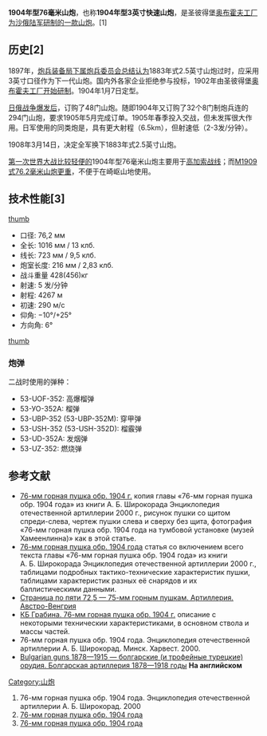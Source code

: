 **1904年型76毫米山炮**，也称**1904年型3英寸快速山炮**，是圣彼得堡[奥布霍夫工厂为](https://zh.wikipedia.org/wiki/奥布霍夫工厂 "wikilink")[沙俄陆军研制的一款山炮](https://zh.wikipedia.org/wiki/沙俄陆军 "wikilink")。\[1\]

## 历史\[2\]

1897年，[炮兵装备局下属炮兵委员会总结认为](https://zh.wikipedia.org/wiki/俄罗斯国防部火箭炮兵装备总局 "wikilink")1883年式2.5英寸山炮过时，应采用3英寸口径作为下一代山炮。国内外各家企业拒绝参与投标，1902年由圣彼得堡[奥布霍夫工厂开始研制](https://zh.wikipedia.org/wiki/奥布霍夫工厂 "wikilink")。1904年1月7日定型。

[日俄战争爆发后](../Page/日俄战争.md "wikilink")，订购了48门山炮。随即1904年又订购了32个8门制炮兵连的294门山炮，要求1905年5月完成订单。1905年春季投入交战，但未发挥很大作用。日军使用的同类炮是，具有更大射程（6.5km），但射速低（2-3发/分钟）。

1908年3月14日，决定全军换下1883年式2.5英寸山炮。

[第一次世界大战比较轻便的](../Page/第一次世界大战.md "wikilink")1904年型76毫米山炮主要用于[高加索战线](../Page/高加索戰役_\(第一次世界大戰\).md "wikilink")；而[M1909式76.2毫米山炮更重](https://zh.wikipedia.org/wiki/俄造M1909式762山炮 "wikilink")，不便于在崎岖山地使用。

## 技术性能\[3\]

[thumb](https://zh.wikipedia.org/wiki/file:76_VK_04_Hämeenlinna_1.JPG "wikilink")

  - 口径: 76,2 мм
  - 全长: 1016 мм / 13 клб.
  - 线长: 723 мм / 9,5 клб.
  - 炮室长度: 216 мм / 2,83 клб.
  - 战斗重量 428(456)кг
  - 射速: 5 发/分钟
  - 射程: 4267 м
  - 初速: 290 м/с
  - 仰角: −10°/+25°
  - 方向角: 6°

[thumb](https://zh.wikipedia.org/wiki/file:Romanian_Interwar_Mountain_Guns.jpg "wikilink")

### 炮弹

二战时使用的弹种：

  - 53-UOF-352: 高爆榴弹
  - 53-УО-352А: 榴弹
  - 53-UBP-352 (53-UBP-352M): 穿甲弹
  - 53-USH-352 (53-USH-352D): 榴霰弹
  - 53-UD-352A: 发烟弹
  - 53-UZ-352: 燃烧弹

## 参考文献

  - [76-мм горная пушка
    обр. 1904 г.](http://ww1.milua.org/Rgun04berg.htm) копия главы
    «76-мм горная пушка обр. 1904 года» из книги А. Б. Широкорада
    Энциклопедия отечественной артиллерии 2000 г., рисунок пушки
    со щитом спреди-слева, чертеж пушки слева и сверху без щита,
    фотография «76-мм горная пушка обр. 1904 года на тумбовой
    установке (музей Хамеенлинна)» как в этой статье.
  - [76-мм горная пушка обр. 1904
    года](http://hisofweapons.ucoz.ru/publ/rossija_sssr/artillerija_pervoj_mirovoj_vojny/76_mm_gornaja_pushka_obr_1904_g/49-1-0-80)
    статья со включением всего текста главы «76-мм горная пушка обр.
    1904 года» из книги А. Б. Широкорада Энциклопедия отечественной
    артиллерии 2000 г., таблицами подробных тактико-технические
    характеристик пушки, таблицами характеристик разных её снарядов
    и их баллистическими данными.
  - [Страница по пяти 72,5 — 75-мм горным пушкам. Артиллерия.
    Австро-Венгрия](http://ah.milua.org/category/arms/artillery/page/5)
  - [КБ Грабина. 76-мм горная пушка
    обр. 1904 г.](http://kbgrabina.ru/76-2-mm-mountain-gun-1904)
    описание с некоторыми техническии характеристиками, в основном
    ствола и массы частей.
  - 76-мм горная пушка обр. 1904 года. Энциклопедия отечественной
    артиллерии А. Б. Широкорад. Минск. Харвест. 2000.
  - [Bulgarian guns 1878—1915 — болгарские (и трофейные турецкие)
    орудия. Болгарская артиллерия 1878—1918
    годы](http://www.bulgarianartillery.it/Bulgarian%20Artillery%201/Krupp%2075mm%201886_Gb.htm)
    **На английском**

[Category:山炮](https://zh.wikipedia.org/wiki/Category:山炮 "wikilink")

1.  76-мм горная пушка обр. 1904 года. Энциклопедия отечественной
    артиллерии А. Б. Широкорад. 2000
2.  [76-мм горная пушка обр. 1904
    года](http://ww1.milua.org/Rgun04berg.htm)
3.  [76-мм горная пушка обр. 1904
    года](http://hisofweapons.ucoz.ru/publ/rossija_sssr/artillerija_pervoj_mirovoj_vojny/76_mm_gornaja_pushka_obr_1904_g/49-1-0-80)